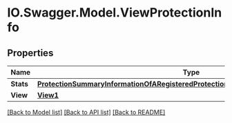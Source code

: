 # IO.Swagger.Model.ViewProtectionInfo
## Properties

Name | Type | Description | Notes
------------ | ------------- | ------------- | -------------
**Stats** | [**ProtectionSummaryInformationOfARegisteredProtectionSourceTreeOrtheCohesityCluster3**](ProtectionSummaryInformationOfARegisteredProtectionSourceTreeOrtheCohesityCluster3.md) |  | [optional] 
**View** | [**View1**](View1.md) |  | [optional] 

[[Back to Model list]](../README.md#documentation-for-models) [[Back to API list]](../README.md#documentation-for-api-endpoints) [[Back to README]](../README.md)

